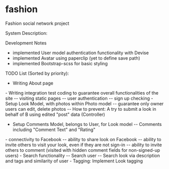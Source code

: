 fashion
=======

Fashion social network project

System Description:

Development Notes
- implemented User model authentication functionality with Devise
- implemented Avatar using paperclip (yet to define save path)
- implemented Bootstrap-scss for basic styling

TODO List (Sorted by priority):
- Writing About page
<group>
- Writing integration test coding to guarantee overall functionalities of the site
-- visiting static pages
-- user authentication
-- sign up checking
</group>

<group>
- Setup Look Model, with photos within Photo model
-- guarantee only owner users can edit, delete photos
-- How to prevent: A try to submit a look in behalf of B using edited "post" data (Controller)

- Setup Comments Model, belongs to User, for Look model
-- Comments including "Comment Text" and "Rating"
</group>

<group>
- connectivity to Facebook
-- ability to share look on Facebook
-- ability to invite others to visit your look, even if they are not sign-in
-- ability to invite others to comment (visited with hidden comment fields for non-signed-up users)
</group>

<group>
- Search functionality
-- Search user
-- Search look via description and tags and similarity of user
- Tagging: Implement Look tagging
</group>

<group>

</group>